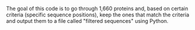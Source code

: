  The goal of this code is to go through 1,660 proteins and, based on certain criteria (specific sequence positions), keep the ones that match the criteria and output them to a file called "filtered sequences" using Python.
